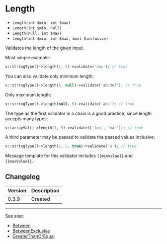 # Length

- `Length(int $min, int $max)`
- `Length(int $min, null)`
- `Length(null, int $max)`
- `Length(int $min, int $max, bool $inclusive)`

Validates the length of the given input.

Most simple example:

```php
v::stringType()->length(1, 5)->validate('abc'); // true
```

You can also validate only minimum length:

```php
v::stringType()->length(5, null)->validate('abcdef'); // true
```

Only maximum length:

```php
v::stringType()->length(null, 5)->validate('abc'); // true
```

The type as the first validator in a chain is a good practice,
since length accepts many types:

```php
v::arrayVal()->length(1, 5)->validate(['foo', 'bar']); // true
```

A third parameter may be passed to validate the passed values inclusive:

```php
v::stringType()->length(1, 5, true)->validate('a'); // true
```

Message template for this validator includes `{{minValue}}` and `{{maxValue}}`.

## Changelog

Version | Description
--------|-------------
  0.3.9 | Created

***
See also:

- [Between](Between.md)
- [BetweenExclusive](BetweenExclusive.md)
- [GreaterThanOrEqual](GreaterThanOrEqual.md)
